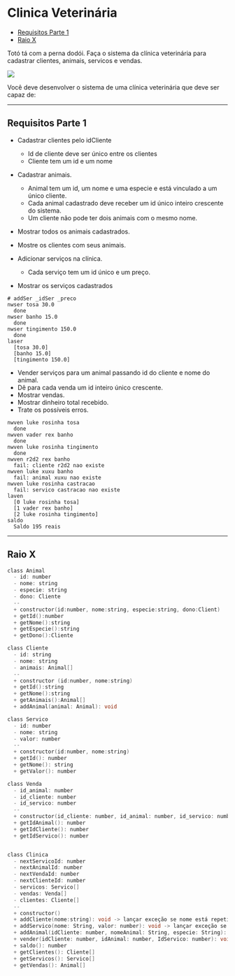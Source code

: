 # Clinica Veterinária

<!--TOC_BEGIN-->
- [Requisitos Parte 1](#requisitos-parte-1)
- [Raio X](#raio-x)
<!--TOC_END-->

Totó tá com a perna dodói. Faça o sistema da clínica veterinária para cadastrar clientes, animais, servicos e vendas.

![](figura.jpg)

Você deve desenvolver o sistema de uma clínica veterinária que deve ser capaz de:

***

## Requisitos Parte 1

- Cadastrar clientes pelo idCliente
    - Id de cliente deve ser único entre os clientes
    - Cliente tem um id e um nome 

- Cadastrar animais.
    - Animal tem um id, um nome e uma especie e está vinculado a um único cliente.
    - Cada animal cadastrado deve receber um id único inteiro crescente do sistema.
    - Um cliente não pode ter dois animais com o mesmo nome.
- Mostrar todos os animais cadastrados.
- Mostre os clientes com seus animais.

- Adicionar serviços na clínica.
    - Cada serviço tem um id único e um preço.
- Mostrar os serviços cadastrados

```
# addSer _idSer _preco
nwser tosa 30.0
  done
nwser banho 15.0
  done
nwser tingimento 150.0
  done
laser
  [tosa 30.0]
  [banho 15.0]
  [tingimento 150.0]
```

- Vender serviços para um animal passando id do cliente e nome do animal.
- Dê para cada venda um id inteiro único crescente.
- Mostrar vendas.
- Mostrar dinheiro total recebido.
- Trate os possíveis erros.

```
nwven luke rosinha tosa
  done
nwven vader rex banho
  done
nwven luke rosinha tingimento  
  done
nwven r2d2 rex banho
  fail: cliente r2d2 nao existe
nwven luke xuxu banho
  fail: animal xuxu nao existe
nwven luke rosinha castracao
  fail: servico castracao nao existe
laven
  [0 luke rosinha tosa]
  [1 vader rex banho]
  [2 luke rosinha tingimento]
saldo
  Saldo 195 reais
```

***
## Raio X

````c
class Animal
  - id: number
  - nome: string
  - especie: string
  - dono: Cliente
  --
  + constructor(id:number, nome:string, especie:string, dono:Client)
  + getId():number
  + getNome():string
  + getEspecie():string
  + getDono():Cliente

class Cliente
  - id: string
  - nome: string
  - animais: Animal[]
  --
  + constructor (id:number, nome:string)
  + getId():string
  + getNome():string
  + getAnimais():Animal[]
  + addAnimal(animal: Animal): void

class Servico
  - id: number
  - nome: string
  - valor: number
  --
  + constructor(id:number, nome:string)
  + getId(): number
  + getNome(): string
  + getValor(): number

class Venda
  - id_animal: number
  - id_cliente: number
  - id_servico: number
  --
  + constructor(id_cliente: number, id_animal: number, id_servico: number)
  + getIdAnimal(): number
  + getIdCliente(): number
  + getIdServico(): number


class Clinica
  - nextServicoId: number
  - nextAnimalId: number
  - nextVendaId: number
  - nextClienteId: number
  - servicos: Servico[]
  - vendas: Venda[]
  - clientes: Cliente[]
  --
  + constructor()
  + addCliente(nome:string): void -> lançar exceção se nome está repetido
  + addServico(nome: String, valor: number): void -> lançar exceção se nome está repetido
  + addAnimal(idCliente: number, nomeAnimal: String, especie: String): void -> lançar exceção se nome está repetido
  + vender(idCliente: number, idAnimal: number, IdServico: number): void -> lançar exceção de animal não for do cliente
  + saldo(): number
  + getClientes(): Cliente[]
  + getServicos(): Servico[]
  + getVendas(): Animal[]
````
